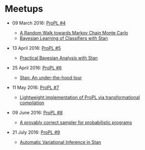 # Meetups

- 09 March 2016: [ProPL #4](http://www.meetup.com/Toronto-Probabilistic-Programming-Meetup/events/229134538/)
  - [A Random Walk towards Markov Chain Monte Carlo](https://github.com/stevenmpostma/mcmc/blob/3627b5429d9599929a3e02b961be6f68479a42b8/ARandomWalktoMCMC.pdf)
  - [Bayesian Learning of Classifiers with Stan](/talks/2016/04_02__Bayesian_Learning_of_Classifiers_with_Stan__Torsten_Scholak/)

- 13 April 2016: [ProPL #5](http://www.meetup.com/Toronto-Probabilistic-Programming-Meetup/events/229282081/)
  - [Practical Bayesian Analysis with Stan](/talks/2016/04_13_Practical_Bayesian_Analysis_with_Stan/README.md)

- 25 April 2016: [ProPL #6](http://www.meetup.com/Toronto-Probabilistic-Programming-Meetup/events/230354860/)
  - [Stan: An under-the-hood tour](/talks/2016/04_25_Stan_An_under-the-hood_tour/)

- 11 May 2016: [ProPL #7](http://www.meetup.com/Toronto-Probabilistic-Programming-Meetup/events/229910295/)
  - [Lightweight implementation of ProPL via transformational compilation](/talks/2016/05_11_Lightweight_implementation_of_ProPL_via_transformational_compilation/README.md)

- 09 June 2016: [ProPL #8](http://www.meetup.com/Toronto-Probabilistic-Programming-Meetup/events/229969968/)
  - [A provably correct sampler for probabilistic programs](/talks/2016/06_09_A_provably_correct_sampler_for_probabilistic_programs/README.md)

- 21 July 2016: [ProPL #9](http://www.meetup.com/Toronto-Probabilistic-Programming-Meetup/events/231688927/)
  - [Automatic Variational Inference in Stan](/talks/2016/07_21_Automatic_Variational_Inference_in_Stan/README.md)
